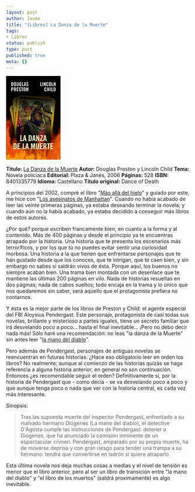 ```yaml
---
layout: post
author: Jaume
title: "[Libros] La Danza de la Muerte"
tags:
- Libros
status: publish
type: post
published: true
meta: {}
---
```

<img src="../images_posts/La Danza de la Muerte.jpg"><b>

Título: </b><a href="http://www.elcorteingles.es/libros/producto/libro_descripcion.asp?CODIISBN=8401335779">La Danza de la Muerte</a>
<b>Autor: </b>Douglas Preston y Lincoln Child
<b>Tema: </b>Novela policiaca
<b>Editorial: </b>Plaza & Janés, 2006
<b>Páginas: </b>528
<b>ISBN: </b>8401335779
<b>Idioma: </b>Castellano
<b>Título original: </b>Dance of Death


A principios del 2002, compré el libro "<a href="http://www.elcorteingles.es/libros/producto/libro_descripcion.asp?codiisbn=8401329442">Más allá del hielo</a>" y guiado por este, me hice con "<a href="http://www.elcorteingles.es/libros/producto/libro_descripcion.asp?CODIISBN=8497931610">Los asesinatos de Manhattan</a>". Cuando no había acabado de leer las veinte primeras páginas,  ya estaba deseando terminar la novela; y cuando aún no la había acabado, ya estaba decidido a conseguir más libros de estos autores.

¿Por qué? porque escriben francamente bien, en cuanto a la forma y al contenido. Más de 400 páginas y desde el principio ya te encuentras atrapado por la historia. Una historia que te presenta los escenarios más terroríficos, y por los que tú no puedes evitar sentir una curiosidad morbosa. Una historia a la que tienen que enfrentarse personajes que te han gustado desde que los conoces, que te intrigan, que te caen bien, y sin embargo no sabes si saldrán vivos de ésta. Porque aquí, los buenos no siempre acaban bien. 
Una trama bien montada con un desenlace que te mantiene las últimas 200 páginas en vilo. Nada de historias resueltas en dos páginas; nada de cabos sueltos; todo encaja en la trama y lo único que nos quedaremos sin saber, será aquello que el protagonista prefiera no contarnos.

Y ésta es la mejor parte de los libros de Preston y Child: el agente especial del FBI Aloysius Pendergast. Este personaje, protagonista de casi todas sus novelas, brillante y misterioso a partes iguales, tiene un secreto familiar que irá desvelando poco a poco... hasta el final inevitable... ¡Pero no debo decir nada más! Sólo haré una recomendación: no leas "la danza de la Muerte" sin antes leer "<a href="http://www.elcorteingles.es/libros/producto/libro_descripcion.asp?codiisbn=8497938925">la mano del diablo</a>". 

Pero además de Pendergast, personajes de antiguas novelas se reencuentran en futuras historias. ¿Hace eso obligatorio leer en orden los libros? No realmente; aunque al comienzo de las historias quizás se haga referencia a alguna historia anterior, en general no son  continuación. Entonces ¿es recomendable seguir el orden? Definitivamente sí, por la historia de Pendergast que - como decía - se va desvelando poco a poco y que aunque tenga poco o nada que ver con la historia central, es cada vez más interesante.

Sinopsis:
<blockquote>Tras las supuesta muerte del inspector Pendergast, enfrentado a su malvado hermano Diógenes (La mano del diablo), el detective D'Agosta cumple las instrucciones de Pendergast: detener a Diógenes, que ha anunciado la comisión inminente de un espectacular crimen. Pendergast, amparado por su propia muerte, ha de moverse deprisa y con gran riesgo para tender una trampa a su hermano: tendrá que convertirse en ladrón si quiere atraparlo.</blockquote>

Esta última novela nos deja muchas cosas a medias y el nivel de tensión es menor que el libro anterior, pero al ser un libro de transición entre "la mano del diablo" y "el libro de los muertos" (saldrá proximamente) es algo inevitable. 
